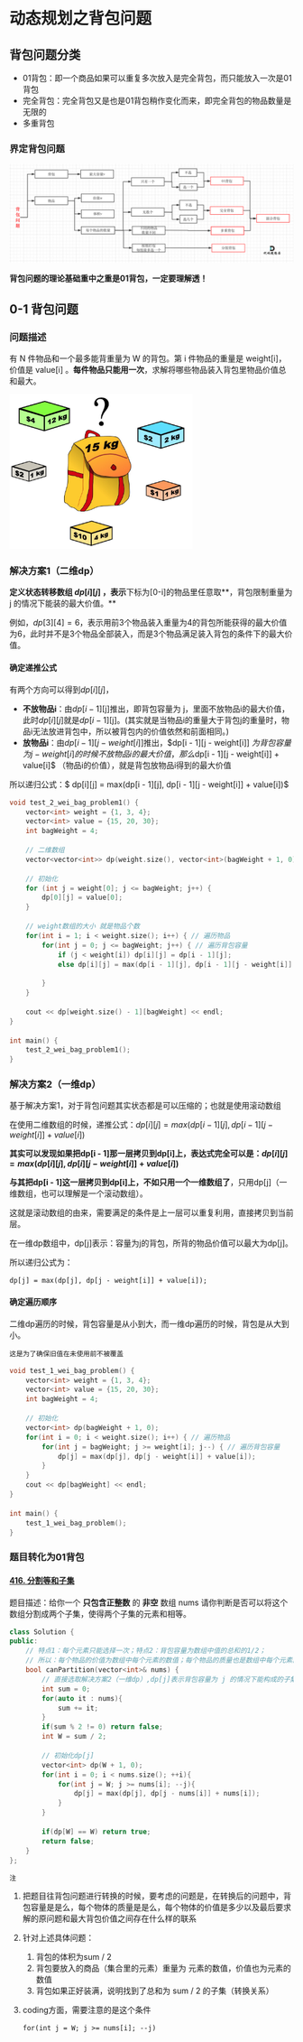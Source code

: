 # 动态规划之背包问题

## 背包问题分类

- 01背包：即一个商品如果可以重复多次放入是完全背包，而只能放入一次是01背包
- 完全背包：完全背包又是也是01背包稍作变化而来，即完全背包的物品数量是无限的
- 多重背包

### 界定背包问题

![img](背包问题.assets/20210117171307407.png)

**背包问题的理论基础重中之重是01背包，一定要理解透！**



## 0-1 背包问题

### 问题描述

有 N 件物品和一个最多能背重量为 W 的背包。第 i 件物品的重量是 weight[i]，价值是 value[i] 。**每件物品只能用一次**，求解将哪些物品装入背包里物品价值总和最大。

<img src="背包问题.assets/20210117175428387.jpg" alt="动态规划-背包问题" style="zoom:33%;" />

### 解决方案1（二维dp）

**定义状态转移数组 $dp[i][j]$ ，表示**下标为[0-i]的物品里任意取**，背包限制重量为 j 的情况下能装的最大价值。**

例如，$dp[3][4]=6$，表示用前3个物品装入重量为4的背包所能获得的最大价值为6，此时并不是3个物品全部装入，而是3个物品满足装入背包的条件下的最大价值。

#### 确定递推公式

有两个方向可以得到$dp[i][j]$，

- **不放物品i**：由$dp[i - 1$][j]推出，即背包容量为 j，里面不放物品i的最大价值，此时$dp[i][j]$就是$dp[i - 1$][j]。(其实就是当物品i的重量大于背包j的重量时，物品i无法放进背包中，所以被背包内的价值依然和前面相同。)
- **放物品i**：由$dp[i - 1][j - weight[i]]$推出，$dp[i - 1][j - weight[i]] $为背包容量为j - weight[i]的时候不放物品i的最大价值，那么$dp[i - 1][j - weight[i]] + value[i]$ （物品i的价值），就是背包放物品i得到的最大价值

所以递归公式：$ dp[i][j] = max(dp[i - 1][j], dp[i - 1][j - weight[i]] + value[i])$

```C++
void test_2_wei_bag_problem1() {
    vector<int> weight = {1, 3, 4};
    vector<int> value = {15, 20, 30};
    int bagWeight = 4;

    // 二维数组
    vector<vector<int>> dp(weight.size(), vector<int>(bagWeight + 1, 0));

    // 初始化
    for (int j = weight[0]; j <= bagWeight; j++) {
        dp[0][j] = value[0];
    }

    // weight数组的大小 就是物品个数
    for(int i = 1; i < weight.size(); i++) { // 遍历物品
        for(int j = 0; j <= bagWeight; j++) { // 遍历背包容量
            if (j < weight[i]) dp[i][j] = dp[i - 1][j];
            else dp[i][j] = max(dp[i - 1][j], dp[i - 1][j - weight[i]] + value[i]);

        }
    }

    cout << dp[weight.size() - 1][bagWeight] << endl;
}

int main() {
    test_2_wei_bag_problem1();
}
```

### 解决方案2（一维dp）

基于解决方案1，对于背包问题其实状态都是可以压缩的；也就是使用滚动数组

在使用二维数组的时候，递推公式：$dp[i][j] = max(dp[i - 1][j], dp[i - 1][j - weight[i]] + value[i])$

**其实可以发现如果把dp[i - 1]那一层拷贝到dp[i]上，表达式完全可以是：$dp[i][j] = max(dp[i][j], dp[i][j - weight[i]] + value[i])$**

**与其把dp[i - 1]这一层拷贝到dp[i]上，不如只用一个一维数组了**，只用dp[j]（一维数组，也可以理解是一个滚动数组）。

这就是滚动数组的由来，需要满足的条件是上一层可以重复利用，直接拷贝到当前层。

在一维dp数组中，dp[j]表示：容量为j的背包，所背的物品价值可以最大为dp[j]。

所以递归公式为：

```
dp[j] = max(dp[j], dp[j - weight[i]] + value[i]);
```

#### 确定遍历顺序

二维dp遍历的时候，背包容量是从小到大，而一维dp遍历的时候，背包是从大到小。

`这是为了确保旧值在未使用前不被覆盖`

```C++
void test_1_wei_bag_problem() {
    vector<int> weight = {1, 3, 4};
    vector<int> value = {15, 20, 30};
    int bagWeight = 4;

    // 初始化
    vector<int> dp(bagWeight + 1, 0);
    for(int i = 0; i < weight.size(); i++) { // 遍历物品
        for(int j = bagWeight; j >= weight[i]; j--) { // 遍历背包容量
            dp[j] = max(dp[j], dp[j - weight[i]] + value[i]);
        }
    }
    cout << dp[bagWeight] << endl;
}

int main() {
    test_1_wei_bag_problem();
}
```



### 题目转化为01背包

#### [416. 分割等和子集](https://leetcode-cn.com/problems/partition-equal-subset-sum/)

题目描述：给你一个 **只包含正整数** 的 **非空** 数组 nums  请你判断是否可以将这个数组分割成两个子集，使得两个子集的元素和相等。

```C++
class Solution {
public:
    // 特点1：每个元素只能选择一次；特点2：背包容量为数组中值的总和的1/2；
    // 所以：每个物品的价值为数组中每个元素的数值；每个物品的质量也是数组中每个元素的数值，因此将其转换01背包问题
    bool canPartition(vector<int>& nums) {
        // 直接选取解决方案2（一维dp）,dp[j]表示背包容量为 j 的情况下能构成的子集和的最大值
        int sum = 0;
        for(auto it : nums){
            sum += it;
        }
        if(sum % 2 != 0) return false;
        int W = sum / 2;

        // 初始化dp[j]
        vector<int> dp(W + 1, 0);
        for(int i = 0; i < nums.size(); ++i){
            for(int j = W; j >= nums[i]; --j){
                dp[j] = max(dp[j], dp[j - nums[i]] + nums[i]);
            }
        }

        if(dp[W] == W) return true;
        return false;
    }
};
```

`注`

1. 把题目往背包问题进行转换的时候，要考虑的问题是，在转换后的问题中，背包容量是是么，每个物体的质量是是么，每个物体的价值是多少以及最后要求解的原问题和最大背包价值之间存在什么样的联系

2. 针对上述具体问题：
   1. 背包的体积为sum / 2
   2. 背包要放入的商品（集合里的元素）重量为 元素的数值，价值也为元素的数值
   3. 背包如果正好装满，说明找到了总和为 sum / 2 的子集（转换关系）

3. coding方面，需要注意的是这个条件 

   ```
   for(int j = W; j >= nums[i]; --j)
   ```

   
